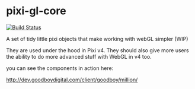 # pixi-gl-core

[![Build Status](https://travis-ci.org/pixijs/pixi-gl-core.svg?branch=master)](https://travis-ci.org/pixijs/pixi-gl-core)

A set of tidy little pixi objects that make working with webGL simpler (WIP)

They are used under the hood in Pixi v4. They should also give more users the ability to do more advanced stuff with WebGL in v4 too.

you can see the components in action here: 

http://dev.goodboydigital.com/client/goodboy/million/

